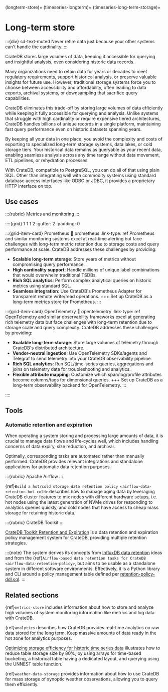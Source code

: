 (longterm-store)=
(timeseries-longterm)=
(timeseries-long-term-storage)=

# Long-term store

:::{div} sd-text-muted
Never retire data just because your other systems can't handle the cardinality.
:::

CrateDB stores large volumes of data, keeping it accessible for querying
and insightful analysis, even considering historic data records.

Many organizations need to retain data for years or decades to meet regulatory
requirements, support historical analysis, or preserve valuable insights for
future use. However, traditional storage systems force you to choose between
accessibility and affordability, often leading to data exports, archival
systems, or downsampling that sacrifice query capabilities.

CrateDB eliminates this trade-off by storing large volumes of data efficiently
while keeping it fully accessible for querying and analysis. Unlike systems
that struggle with high cardinality or require expensive tiered architectures,
CrateDB handles billions of unique records in a single platform, maintaining
fast query performance even on historic datasets spanning years.

By keeping all your data in one place, you avoid the complexity and costs of
exporting to specialized long-term storage systems, data lakes, or cold storage
tiers. Your historical data remains as queryable as your recent data, enabling
seamless analysis across any time range without data movement, ETL pipelines,
or rehydration processes.

With CrateDB, compatible to PostgreSQL, you can do all of that using plain SQL.
Other than integrating well with commodity systems using standard database
access interfaces like ODBC or JDBC, it provides a proprietary HTTP interface
on top.

## Use cases

:::{rubric} Metrics and monitoring
:::

::::{grid} 1 1 1 2
:gutter: 2
:padding: 0

:::{grid-item-card} Prometheus
:link: prometheus
:link-type: ref
Prometheus and similar monitoring systems excel at real-time alerting but face challenges
with long-term metric retention due to storage costs and query performance at scale. CrateDB
addresses these challenges by providing:
- **Scalable long-term storage**: Store years of metrics without compromising query performance.
- **High cardinality support**: Handle millions of unique label combinations that would overwhelm traditional TSDBs.
- **Rich SQL analytics**: Perform complex analytical queries on historic metrics using standard SQL.
- **Seamless integration**: Use CrateDB's Prometheus Adapter for transparent remote write/read operations.
+++
Set up CrateDB as a long-term metrics store for Prometheus.
:::

:::{grid-item-card} OpenTelemetry
:link: opentelemetry
:link-type: ref
OpenTelemetry and similar observability frameworks excel at generating rich telemetry data
but face challenges with long-term retention due to storage scale and query complexity.
CrateDB addresses these challenges by providing:
- **Scalable long-term storage**: Store large volumes of telemetry through CrateDB's distributed architecture.
- **Vendor-neutral ingestion**: Use OpenTelemetry SDKs/agents and Telegraf to send telemetry into your CrateDB observability pipeline.
- **Rich SQL analytics**: Run SQL/time-series queries, aggregations and joins on telemetry data for troubleshooting and analytics.
- **Flexible attribute mapping**: Customize which span/log/profile attributes become columns/tags for dimensional queries.
+++
Set up CrateDB as a long-term observability backend for OpenTelemetry.
:::

::::

## Tools

### Automatic retention and expiration

When operating a system storing and processing large amounts of data,
it is crucial to manage data flows and life-cycles well, which includes
handling concerns of data expiry, size reduction, and archival.

Optimally, corresponding tasks are automated rather than manually
performed. CrateDB provides relevant integrations and standalone
applications for automatic data retention purposes.

:::{rubric} Apache Airflow
:::

{ref}`Build a hot/cold storage data retention policy <airflow-data-retention-hot-cold>`
describes how to manage aging data by leveraging CrateDB cluster
features to mix nodes with different hardware setups, i.e. hot
nodes using the latest generation of NVMe drives for responding
to analytics queries quickly, and cold nodes that have access to
cheap mass storage for retaining historic data.

:::{rubric} CrateDB Toolkit
:::

[CrateDB Toolkit Retention and Expiration] is a data retention and
expiration policy management system for CrateDB, providing multiple
retention strategies.

:::{note}
The system derives its concepts from [InfluxDB data retention] ideas and
from the {ref}`Airflow-based data retention tasks for CrateDB <airflow-data-retention-policy>`,
but aims to be usable as a standalone system in different software environments.
Effectively, it is a Python library and CLI around a policy management
table defined per [retention-policy-ddl.sql].
:::

## Related sections

{ref}`metrics-store` includes information about how to
store and analyze high volumes of system monitoring information
like metrics and log data with CrateDB.

{ref}`analytics` describes how
CrateDB provides real-time analytics on raw data stored for the long term.
Keep massive amounts of data ready in the hot zone for analytics purposes.

[Optimizing storage efficiency for historic time series data]
illustrates how to reduce table storage size by 80%,
by using arrays for time-based bucketing, a historical table having
a dedicated layout, and querying using the UNNEST table function.

{ref}`weather-data-storage` provides information about how to
use CrateDB for mass storage of synoptic weather observations,
allowing you to query them efficiently.


[CrateDB Toolkit Retention and Expiration]: https://cratedb-toolkit.readthedocs.io/retention.html
[InfluxDB data retention]: https://docs.influxdata.com/influxdb/v1/guides/downsample_and_retain/
[Optimizing storage efficiency for historic time series data]: https://community.cratedb.com/t/optimizing-storage-for-historic-time-series-data/762
[retention-policy-ddl.sql]: https://github.com/crate/cratedb-toolkit/blob/main/cratedb_toolkit/retention/setup/schema.sql
